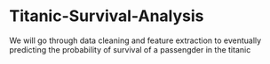 # Titanic-Survival-Analysis
We will go through data cleaning and feature extraction to eventually predicting the probability of survival of a passengder in the titanic
